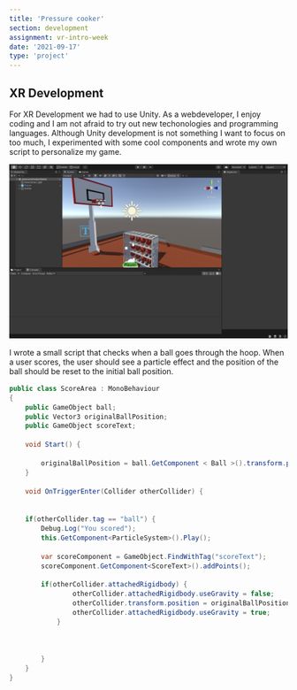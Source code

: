 ```yaml
---
title: 'Pressure cooker'
section: development
assignment: vr-intro-week
date: '2021-09-17'
type: 'project'
---
```


<h2>XR Development</h2>

For XR Development we had to use Unity. As a webdeveloper, I enjoy coding and I am not afraid to try out new techonologies and programming languages. Although Unity development is not something I want to focus on too much, I experimented with some cool components and wrote my own script to personalize my game.

![Unity](../../utils/assets/unity.png)

I wrote a small script that checks when a ball goes through the hoop. When a user scores, the user should see a particle effect and the position of the ball should be reset to the initial ball position.

```csharp
public class ScoreArea : MonoBehaviour
{
    public GameObject ball;
    public Vector3 originalBallPosition;
    public GameObject scoreText;

    void Start() {

        originalBallPosition = ball.GetComponent < Ball >().transform.position;
    }

    void OnTriggerEnter(Collider otherCollider) {


    if(otherCollider.tag == "ball") {
        Debug.Log("You scored");
        this.GetComponent<ParticleSystem>().Play();

        var scoreComponent = GameObject.FindWithTag("scoreText");
        scoreComponent.GetComponent<ScoreText>().addPoints();

        if(otherCollider.attachedRigidbody) {
                otherCollider.attachedRigidbody.useGravity = false;
                otherCollider.transform.position = originalBallPosition;
                otherCollider.attachedRigidbody.useGravity = true;
            }



        }
    }
}
```

